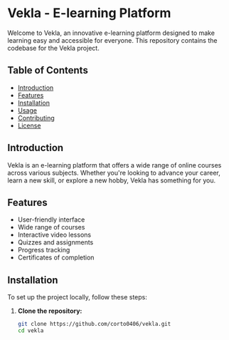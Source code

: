 # Vekla - E-learning Platform

Welcome to Vekla, an innovative e-learning platform designed to make learning easy and accessible for everyone. This repository contains the codebase for the Vekla project.

## Table of Contents

- [Introduction](#introduction)
- [Features](#features)
- [Installation](#installation)
- [Usage](#usage)
- [Contributing](#contributing)
- [License](#license)

## Introduction

Vekla is an e-learning platform that offers a wide range of online courses across various subjects. Whether you're looking to advance your career, learn a new skill, or explore a new hobby, Vekla has something for you.

## Features

- User-friendly interface
- Wide range of courses
- Interactive video lessons
- Quizzes and assignments
- Progress tracking
- Certificates of completion

## Installation

To set up the project locally, follow these steps:

1. **Clone the repository:**

   ```bash
   git clone https://github.com/corto0406/vekla.git
   cd vekla
